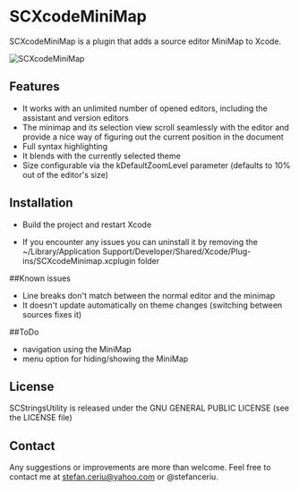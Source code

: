 # SCXcodeMiniMap

SCXcodeMiniMap is a plugin that adds a source editor MiniMap to Xcode.

![SCXcodeMiniMap](https://dl.dropboxusercontent.com/u/12748201/SCXcodeMiniMap.png)

## Features
- It works with an unlimited number of opened editors, including the assistant and version editors
- The minimap and its selection view scroll seamlessly with the editor and provide a nice way of figuring out the current position in the document
- Full syntax highlighting
- It blends with the currently selected theme 
- Size configurable via the kDefaultZoomLevel parameter (defaults to 10% out of the editor's size)

## Installation
- Build the project and restart Xcode

- If you encounter any issues you can uninstall it by removing the ~/Library/Application Support/Developer/Shared/Xcode/Plug-ins/SCXcodeMinimap.xcplugin folder

##Known issues
- Line breaks don't match between the normal editor and the minimap
- It doesn't update automatically on theme changes (switching between sources fixes it) 

##ToDo
- navigation using the MiniMap
- menu option for hiding/showing the MiniMap
 
## License
SCStringsUtility is released under the GNU GENERAL PUBLIC LICENSE (see the LICENSE file)

## Contact
Any suggestions or improvements are more than welcome. Feel free to contact me at stefan.ceriu@yahoo.com or @stefanceriu.